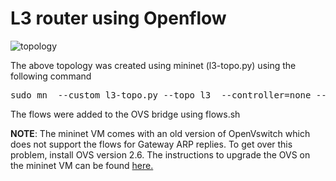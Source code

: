 # L3 router using Openflow
![topology](https://github.com/vishpat/mininet-samples/raw/master/l3-router/topo.png)

The above topology was created using mininet (l3-topo.py) using the following command

<pre>
sudo mn  --custom l3-topo.py --topo l3  --controller=none --mac
</pre>

The flows were added to the OVS bridge using flows.sh 

**NOTE**: The mininet VM comes with an old version of OpenVswitch which does not support the flows for Gateway ARP replies. To get over this problem, install OVS version 2.6. The instructions to upgrade the OVS on the mininet VM can be found [here.](
https://github.com/mininet/mininet/wiki/Installing-new-version-of-Open-vSwitch)
